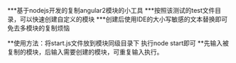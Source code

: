 ***基于nodejs开发的复制angular2模块的小工具
***按照该测试的test文件目录，可以快速创建自定义的模块
***创建后使用IDE的大小写敏感的文本替换即可免去多模块的复制烦恼


**使用方法：将start.js文件放到模块同级目录下 执行node start即可
**先输入被复制的模块，后输入需要创建的模块，可重复输入执行。